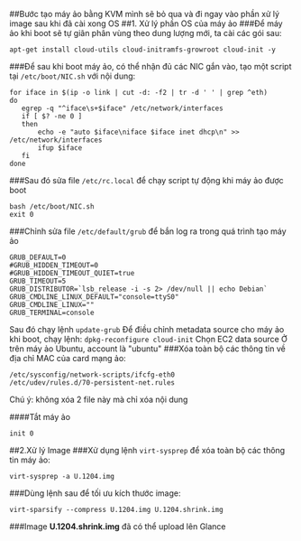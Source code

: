 ##Bước tạo máy ảo bằng KVM mình sẽ bỏ qua và đi ngay vào phần xử lý image sau khi đã cài xong OS
##1. Xử lý phần OS của máy ảo
###Để máy ảo khi boot sẽ tự giãn phân vùng theo dung lượng mới, ta cài các gói sau:
```
apt-get install cloud-utils cloud-initramfs-growroot cloud-init -y
```
###Để sau khi boot máy ảo, có thể nhận đủ các NIC gắn vào, tạo một script tại `/etc/boot/NIC.sh` với nội dung:
```
for iface in $(ip -o link | cut -d: -f2 | tr -d ' ' | grep ^eth)
do
   egrep -q "^iface\s+$iface" /etc/network/interfaces
   if [ $? -ne 0 ]
   then
       echo -e "auto $iface\niface $iface inet dhcp\n" >> /etc/network/interfaces
       ifup $iface
   fi
done
```
###Sau đó sửa file `/etc/rc.local` để chạy script tự động khi máy ảo được boot
```
bash /etc/boot/NIC.sh
exit 0
```
###Chỉnh sửa file `/etc/default/grub` để bắn log ra trong quá trình tạo máy ảo
```
GRUB_DEFAULT=0
#GRUB_HIDDEN_TIMEOUT=0
#GRUB_HIDDEN_TIMEOUT_QUIET=true
GRUB_TIMEOUT=5
GRUB_DISTRIBUTOR=`lsb_release -i -s 2> /dev/null || echo Debian`
GRUB_CMDLINE_LINUX_DEFAULT="console=ttyS0"
GRUB_CMDLINE_LINUX=""
GRUB_TERMINAL=console
```
Sau đó chạy lệnh
`update-grub`
Để điều chỉnh metadata source cho máy ảo khi boot, chạy lệnh:
`dpkg-reconfigure cloud-init`
Chọn EC2 data source
Ở trên máy ảo Ubuntu, account là "ubuntu"
###Xóa toàn bộ các thông tin về địa chỉ MAC của card mạng ảo:
```
/etc/sysconfig/network-scripts/ifcfg-eth0 
/etc/udev/rules.d/70-persistent-net.rules
```
Chú ý: không xóa 2 file này mà chỉ xóa nội dung 

####Tắt máy ảo 
```
init 0
```

##2.Xử lý Image 
###Xử dụng lệnh `virt-sysprep` để xóa toàn bộ các thông tin máy ảo:
```
virt-sysprep -a U.1204.img
```
###Dùng lệnh sau để tối ưu kích thước image:
```
virt-sparsify --compress U.1204.img U.1204.shrink.img
```
###Image <b>U.1204.shrink.img</b> đã có thể upload lên Glance
